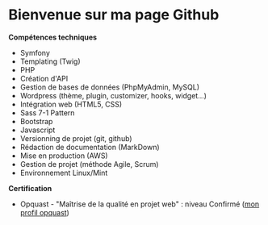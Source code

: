 # Bienvenue sur ma page Github 


**Compétences techniques**
- Symfony
- Templating (Twig)
- PHP
- Création d'API
- Gestion de bases de données (PhpMyAdmin, MySQL)
- Wordpress (thème, plugin, customizer, hooks, widget...)
- Intégration web (HTML5, CSS)
- Sass 7-1 Pattern
- Bootstrap
- Javascript
- Versionning de projet (git, github)
- Rédaction de documentation (MarkDown)
- Mise en production (AWS)
- Gestion de projet (méthode Agile, Scrum)
- Environnement Linux/Mint

**Certification**
- Opquast - "Maîtrise de la qualité en projet web" : niveau Confirmé  ([mon profil opquast](https://directory.opquast.com/fr/certificat/MXUSAQ/))